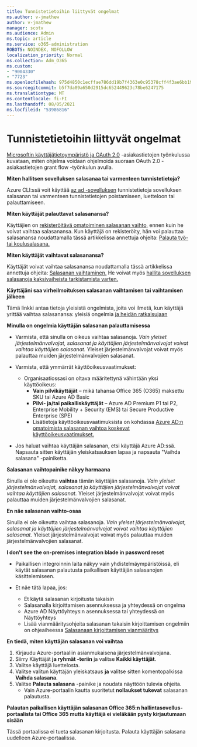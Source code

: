 ```yaml
---
title: Tunnistetietoihin liittyvät ongelmat
ms.author: v-jmathew
author: v-jmathew
manager: scotv
ms.audience: Admin
ms.topic: article
ms.service: o365-administration
ROBOTS: NOINDEX, NOFOLLOW
localization_priority: Normal
ms.collection: Adm_O365
ms.custom:
- "9004330"
- "7723"
ms.openlocfilehash: 975d4850c1ecffae786dd19b7f4363e0c95378cff4f3ae6bb1968af33ef810b0
ms.sourcegitcommit: b5f7da89a650d2915dc652449623c78be6247175
ms.translationtype: MT
ms.contentlocale: fi-FI
ms.lasthandoff: 08/05/2021
ms.locfileid: "53986816"
---
```

# <a name="issues-with-credentials"></a>Tunnistetietoihin liittyvät ongelmat

[Microsoftin käyttäjätietoympäristö ja OAuth 2.0](https://docs.microsoft.com/azure/active-directory/develop/v2-oauth2-client-creds-grant-flow) -asiakastietojen työnkulussa kuvataan, miten ohjelma voidaan ohjelmoida suoraan OAuth 2.0 -asiakastietojen grant flow -työnkulun avulla.

**Miten hallitsen sovelluksen salasanaa tai varmenteen tunnistetietoja?**

Azure CLI:ssä voit käyttää [az ad -sovelluksen](https://docs.microsoft.com/cli/azure/ad/app/credential) tunnistetietoja sovelluksen salasanan tai varmenteen tunnistetietojen poistamiseen, luetteloon tai palauttamiseen.

**Miten käyttäjät palauttavat salasanansa?**

Käyttäjien on [rekisteröitävä omatoiminen salasanan vaihto,](https://docs.microsoft.com/azure/active-directory/user-help/active-directory-passwords-reset-register) ennen kuin he voivat vaihtaa salasanansa. Kun käyttäjä on rekisteröity, hän voi palauttaa salasanansa noudattamalla tässä artikkelissa annettuja ohjeita: [Palauta työ- tai koulusalasana.](https://docs.microsoft.com/azure/active-directory/user-help/user-help-reset-password#how-to-reset-or-unlock-your-password-for-a-work-or-school-account)

**Miten käyttäjät vaihtavat salasanansa?**

Käyttäjät voivat vaihtaa salasanansa noudattamalla tässä artikkelissa annettuja ohjeita: [Salasanan vaihtaminen.](https://docs.microsoft.com/azure/active-directory/user-help/user-help-reset-password#how-to-change-your-password)
He voivat myös [hallita sovelluksen salasanoja kaksivaiheista tarkistamista varten.](https://docs.microsoft.com/azure/active-directory/user-help/multi-factor-authentication-end-user-app-passwords)

**Käyttäjäni saa virheilmoituksen salasanan vaihtamisen tai vaihtamisen jälkeen**

Tämä linkki antaa tietoja yleisistä ongelmista, joita voi ilmetä, kun käyttäjä yrittää vaihtaa salasanansa: yleisiä ongelmia [ja heidän ratkaisujaan](https://docs.microsoft.com/azure/active-directory/user-help/user-help-reset-password#common-problems-and-their-solutions)

**Minulla on ongelmia käyttäjän salasanan palauttamisessa**

- Varmista, että sinulla on oikeus vaihtaa salasanoja. *Vain yleiset järjestelmänvalvojat, salasanat ja käyttäjien järjestelmänvalvojat voivat vaihtaa käyttäjien salasanat.* Yleiset järjestelmänvalvojat voivat myös palauttaa muiden järjestelmänvalvojien salasanat.

- Varmista, että ymmärrät käyttöoikeusvaatimukset:

  - Organisaatiossasi on oltava määritettynä vähintään yksi käyttöoikeus:
    - **Vain pilvikäyttäjät** – mikä tahansa Office 365 (O365) maksettu SKU tai Azure AD Basic
    - **Pilvi- ja/tai paikalliskäyttäjät** – Azure AD Premium P1 tai P2, Enterprise Mobility + Security (EMS) tai Secure Productive Enterprise (SPE)
    - Lisätietoja käyttöoikeusvaatimuksista on kohdassa [Azure AD:n omatoimista salasanan vaihtoa koskevat käyttöoikeusvaatimukset.](https://docs.microsoft.com/azure/active-directory/active-directory-passwords-licensing)
- Jos haluat vaihtaa käyttäjän salasanan, etsi käyttäjä Azure AD:ssä. Napsauta sitten käyttäjän yleiskatsauksen lapaa ja napsauta "Vaihda salasana" -painiketta.

**Salasanan vaihtopainike näkyy harmaana**

Sinulla ei ole oikeutta **vaihtaa** tämän käyttäjän salasanoja. *Vain yleiset järjestelmänvalvojat, salasanat ja käyttäjien järjestelmänvalvojat voivat vaihtaa käyttäjien salasanat.* Yleiset järjestelmänvalvojat voivat myös palauttaa muiden järjestelmänvalvojien salasanat.

**En näe salasanan vaihto-osaa**

Sinulla ei ole oikeutta vaihtaa salasanoja. *Vain yleiset järjestelmänvalvojat, salasanat ja käyttäjien järjestelmänvalvojat voivat vaihtaa käyttäjien salasanat.* Yleiset järjestelmänvalvojat voivat myös palauttaa muiden järjestelmänvalvojien salasanat.

**I don't see the on-premises integration blade in password reset**

- Paikallisen integroinnin laita näkyy vain yhdistelmäympäristöissä, eli käytät salasanan palautusta paikallisen käyttäjän salasanojen käsittelemiseen.

- Et näe tätä lapaa, jos:

  - Et käytä salasanan kirjoitusta takaisin
  - Salasanalla kirjoittamisen asennuksessa ja yhteydessä on ongelma
  - Azure AD Näyttöyhteys:n asennuksessa tai yhteydessä on Näyttöyhteys
  - Lisää vianmääritysohjeita salasanan takaisin kirjoittamisen ongelmiin on ohjeaiheessa [Salasanaan kirjoittamisen vianmääritys](https://docs.microsoft.com/azure/active-directory/authentication/troubleshoot-sspr-writeback)

**En tiedä, miten käyttäjän salasanan voi vaihtaa**

1. Kirjaudu Azure-portaaliin asianmukaisena järjestelmänvalvojana.
2. Siirry Käyttäjät **ja ryhmät -teriin** ja valitse **Kaikki käyttäjät**.
3. Valitse käyttäjä luettelosta.
4. Valitse valitun käyttäjän yleiskatsaus **ja** valitse sitten komentopalkissa **Vaihda salasana**.
5. Valitse **Palauta salasana** -painike ja noudata näyttöön tulevia ohjeita.
    - Vain Azure-portaalin kautta suoritetut **nollaukset tukevat** salasanan palautusta.

**Palautan paikallisen käyttäjän salasanan Office 365:n hallintasovellus-portaalista tai Office 365 mutta käyttäjä ei vieläkään pysty kirjautumaan sisään**

Tässä portaalissa ei tueta salasanan kirjoitusta. Palauta käyttäjän salasana uudelleen Azure-portaalissa.
